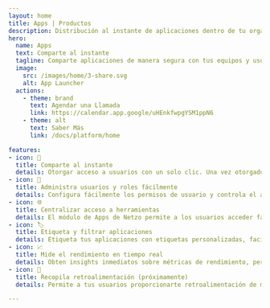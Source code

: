 ```yaml
---
layout: home
title: Apps | Productos
description: Distribución al instante de aplicaciones dentro de tu organización, de forma segura.
hero:
  name: Apps
  text: Comparte al instante
  tagline: Comparte aplicaciones de manera segura con tus equipos y usuarios en un solo clic.
  image:
    src: /images/home/3-share.svg
    alt: App Launcher
  actions:
    - theme: brand
      text: Agendar una Llamada
      link: https://calendar.app.google/uHEnkfwpgYSM1ppN6
    - theme: alt
      text: Saber Más
      link: /docs/platform/home

features:
- icon: 🚀
  title: Comparte al instante
  details: Otorgar acceso a usuarios con un solo clic. Una vez otorgado, las aplicaciones aparecen instantáneamente en el panel de Apps de los usuarios.
- icon: 🔑
  title: Administra usuarios y roles fácilmente
  details: Configura fácilmente los permisos de usuario y controla el acceso a tus aplicaciones con precisión.
- icon: 🌐
  title: Centralizar acceso a herramientas
  details: El módulo de Apps de Netzo permite a los usuarios acceder fácilmente a todas sus aplicaciones desde un solo panel.
- icon: 🏷️
  title: Etiqueta y filtrar aplicaciones
  details: Etiqueta tus aplicaciones con etiquetas personalizadas, facilitando a los usuarios filtrar según sus etiquetas.
- icon: 📈
  title: Mide el rendimiento en tiempo real
  details: Obten insights inmediatos sobre métricas de rendimiento, permitiendote analizar rápidamente y realizar mejoras de manera ágil.
- icon: 📢
  title: Recopila retroalimentación (próximamente)
  details: Permite a tus usuarios proporcionarte retroalimentación de manera directa desde el panel de aplicaciones, contribuyendo a la mejora de la aplicación y ciclos de iteración más agiles.

---
```


<script setup>
import BannerCta from '@theme/components/banners/BannerCta.vue'
import Footer from '@theme/components/Footer.vue'
import locale from '@theme/../../locales/es'
</script>

<section class="mt-32">
  <BannerCta v-bind="locale.home.sectionBannerCta" />

  <!-- <NewsLetter /> -->

  <Footer v-bind="locale.footer" />
</section>


